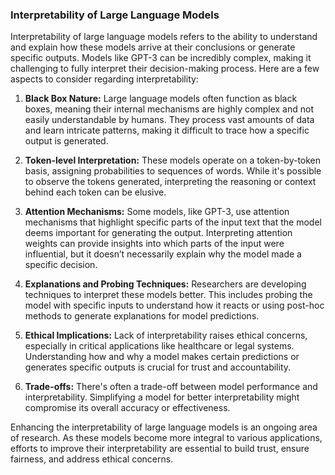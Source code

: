 ### Interpretability of Large Language Models

Interpretability of large language models refers to the ability to understand and explain how these models arrive at their conclusions or generate specific outputs. Models like GPT-3 can be incredibly complex, making it challenging to fully interpret their decision-making process. Here are a few aspects to consider regarding interpretability:

1. **Black Box Nature:** Large language models often function as black boxes, meaning their internal mechanisms are highly complex and not easily understandable by humans. They process vast amounts of data and learn intricate patterns, making it difficult to trace how a specific output is generated.

2. **Token-level Interpretation:** These models operate on a token-by-token basis, assigning probabilities to sequences of words. While it's possible to observe the tokens generated, interpreting the reasoning or context behind each token can be elusive.

3. **Attention Mechanisms:** Some models, like GPT-3, use attention mechanisms that highlight specific parts of the input text that the model deems important for generating the output. Interpreting attention weights can provide insights into which parts of the input were influential, but it doesn’t necessarily explain why the model made a specific decision.

4. **Explanations and Probing Techniques:** Researchers are developing techniques to interpret these models better. This includes probing the model with specific inputs to understand how it reacts or using post-hoc methods to generate explanations for model predictions.

5. **Ethical Implications:** Lack of interpretability raises ethical concerns, especially in critical applications like healthcare or legal systems. Understanding how and why a model makes certain predictions or generates specific outputs is crucial for trust and accountability.

6. **Trade-offs:** There's often a trade-off between model performance and interpretability. Simplifying a model for better interpretability might compromise its overall accuracy or effectiveness.

Enhancing the interpretability of large language models is an ongoing area of research. As these models become more integral to various applications, efforts to improve their interpretability are essential to build trust, ensure fairness, and address ethical concerns.

